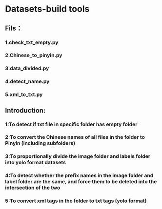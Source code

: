 # Datasets-build tools
## Fils：
### 1.check_txt_empty.py
### 2.Chinese_to_pinyin.py
### 3.data_divided.py
### 4.detect_name.py
### 5.xml_to_txt.py
## Introduction:
### 1:To detect if txt file in specific folder has empty folder
### 2:To convert the Chinese names of all files in the folder to Pinyin (including subfolders)
### 3:To proportionally divide the image folder and labels folder into yolo format datasets
### 4:To detect whether the prefix names in the image folder and label folder are the same, and force them to be deleted into the intersection of the two
### 5:To convert xml tags in the folder to txt tags (yolo format)
